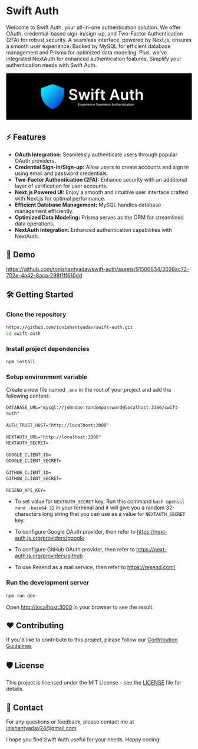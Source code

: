 # Swift Auth

Welcome to Swift Auth, your all-in-one authentication solution. We offer OAuth, credential-based sign-in/sign-up, and Two-Factor Authentication (2FA) for robust security. A seamless interface, powered by Next.js, ensures a smooth user experience. Backed by MySQL for efficient database management and Prisma for optimized data modeling. Plus, we've integrated NextAuth for enhanced authentication features. Simplify your authentication needs with Swift Auth.

![Banner](public/banner.png)

## ⚡ Features

- **OAuth Integration:** Seamlessly authenticate users through popular OAuth providers.
- **Credential Sign-in/Sign-up:** Allow users to create accounts and sign in using email and password credentials.
- **Two-Factor Authentication (2FA):** Enhance security with an additional layer of verification for user accounts.
- **Next.js Powered UI:** Enjoy a smooth and intuitive user interface crafted with Next.js for optimal performance.
- **Efficient Database Management:** MySQL handles database management efficiently.
- **Optimized Data Modeling:** Prisma serves as the ORM for streamlined data operations.
- **NextAuth Integration:** Enhanced authentication capabilities with NextAuth.

## 🔔 Demo

https://github.com/tonishantyadav/swift-auth/assets/91500634/3038ac72-702e-4a42-8aca-298f1ff610dd

## 🛠️ Getting Started

### Clone the repository

```bash
https://github.com/tonishantyadav/swift-auth.git
cd swift-auth
```

### Install project dependencies

```bash
npm install
```

### Setup environment variable

Create a new file named `.env` in the root of your project and add the following content:

```env
DATABASE_URL="mysql://johndoe:randompassword@localhost:3306/swift-auth"

AUTH_TRUST_HOST="http://localhost:3000"

NEXTAUTH_URL="http://localhost:3000"
NEXTAUTH_SECRET=

GOOGLE_CLIENT_ID=
GOOGLE_CLIENT_SECRET=

GITHUB_CLIENT_ID=
GITHUB_CLIENT_SECRET=

RESEND_API_KEY=
```

- To set value for `NEXTAUTH_SECRET` key, Run this command `bash openssl rand -base64 32` in your terminal and it will give you a random 32-characters long string that you can use as a value for `NEXTAUTH_SECRET` key.

- To configure Google OAuth provider, then refer to https://next-auth.js.org/providers/google

- To configure GitHub OAuth provider, then refer to https://next-auth.js.org/providers/github

- To use Resend as a mail service, then refer to https://resend.com/

### Run the development server

```bash
npm run dev
```

Open [http://localhost:3000](http://localhost:3000) in your browser to see the result.

## ❤️ Contributing

If you'd like to contribute to this project, please follow our [Contribution Guidelines](CONTRIBUTING.md)

## 🛡️ License

This project is licensed under the MIT License - see the [LICENSE](LICENSE) file for details.

## 🗿 Contact

For any questions or feedback, please contact me at [inishantyadav24@gmail.com](mailto:inishantyadav24@gmail.com)

I hope you find Swift Auth useful for your needs. Happy coding!
